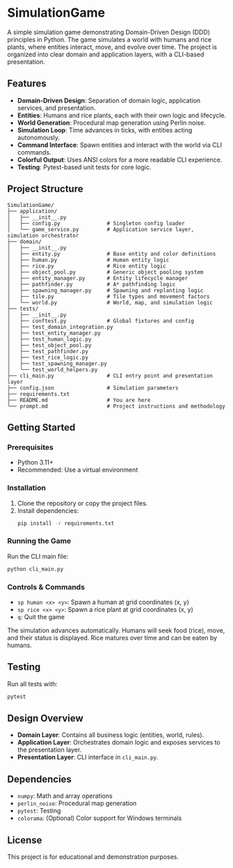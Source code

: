 # SimulationGame

A simple simulation game demonstrating Domain-Driven Design (DDD) principles in Python. The game simulates a world with humans and rice plants, where entities interact, move, and evolve over time. The project is organized into clear domain and application layers, with a CLI-based presentation.

## Features

- **Domain-Driven Design**: Separation of domain logic, application services, and presentation.
- **Entities**: Humans and rice plants, each with their own logic and lifecycle.
- **World Generation**: Procedural map generation using Perlin noise.
- **Simulation Loop**: Time advances in ticks, with entities acting autonomously.
- **Command Interface**: Spawn entities and interact with the world via CLI commands.
- **Colorful Output**: Uses ANSI colors for a more readable CLI experience.
- **Testing**: Pytest-based unit tests for core logic.

## Project Structure

```
SimulationGame/
├── application/
│   ├── __init__.py
│   ├── config.py               # Singleton config loader
│   └── game_service.py         # Application service layer, simulation orchestrator
├── domain/
│   ├── __init__.py
│   ├── entity.py               # Base entity and color definitions
│   ├── human.py                # Human entity logic
│   ├── rice.py                 # Rice entity logic
│   ├── object_pool.py          # Generic object pooling system
│   ├── entity_manager.py       # Entity lifecycle manager
│   ├── pathfinder.py           # A* pathfinding logic
│   ├── spawning_manager.py     # Spawning and replanting logic
│   ├── tile.py                 # Tile types and movement factors
│   └── world.py                # World, map, and simulation logic
├── tests/
│   ├── __init__.py
│   ├── conftest.py             # Global fixtures and config
│   ├── test_domain_integration.py
│   ├── test_entity_manager.py
│   ├── test_human_logic.py
│   ├── test_object_pool.py
│   ├── test_pathfinder.py
│   ├── test_rice_logic.py
│   ├── test_spawning_manager.py
│   └── test_world_helpers.py
├── cli_main.py                 # CLI entry point and presentation layer
├── config.json                 # Simulation parameters
├── requirements.txt
├── README.md                   # You are here
└── prompt.md                   # Project instructions and methodology
```

## Getting Started

### Prerequisites

- Python 3.11+
- Recommended: Use a virtual environment

### Installation

1. Clone the repository or copy the project files.
2. Install dependencies:
   ```sh
   pip install -r requirements.txt
   ```

### Running the Game

Run the CLI main file:

```sh
python cli_main.py
```

### Controls & Commands

- `sp human <x> <y>`: Spawn a human at grid coordinates (x, y)
- `sp rice <x> <y>`: Spawn a rice plant at grid coordinates (x, y)
- `q`: Quit the game

The simulation advances automatically. Humans will seek food (rice), move, and their status is displayed. Rice matures over time and can be eaten by humans.

## Testing

Run all tests with:

```sh
pytest
```

## Design Overview

- **Domain Layer**: Contains all business logic (entities, world, rules).
- **Application Layer**: Orchestrates domain logic and exposes services to the presentation layer.
- **Presentation Layer**: CLI interface in `cli_main.py`.

## Dependencies

- `numpy`: Math and array operations
- `perlin_noise`: Procedural map generation
- `pytest`: Testing
- `colorama`: (Optional) Color support for Windows terminals

## License

This project is for educational and demonstration purposes.
